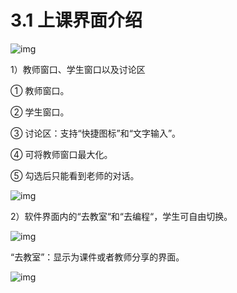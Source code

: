 # 3.1 上课界面介绍

![img](https://gblobscdn.gitbook.com/assets%2F-M765RyKk30nBu9TRBCA%2F-M76eIjMEw9BjwPgBvsc%2F-M76fZ5lOUymUwGG0jNS%2F30.png?alt=media&token=f0e4d7f7-f195-45d6-ab2e-e0c9f9986d07)

1）教师窗口、学生窗口以及讨论区 

① 教师窗口。 

② 学生窗口。 

③ 讨论区：支持“快捷图标”和“文字输入”。

 ④ 可将教师窗口最大化。

 ⑤ 勾选后只能看到老师的对话。

![img](https://gblobscdn.gitbook.com/assets%2F-M765RyKk30nBu9TRBCA%2F-M76eIjMEw9BjwPgBvsc%2F-M76iLPGv1rFzDRRiZRb%2F31.png?alt=media&token=d2fcdbbb-6a34-497d-8d9f-73cb3904beaa)

2）软件界面内的“去教室“和“去编程“，学生可自由切换。

![img](https://gblobscdn.gitbook.com/assets%2F-M765RyKk30nBu9TRBCA%2F-M76eIjMEw9BjwPgBvsc%2F-M76iaOLHfyXcoCxvN7J%2F32.png?alt=media&token=369f42f2-5cba-491e-b264-974109483a20)

“去教室”：显示为课件或者教师分享的界面。

![img](https://gblobscdn.gitbook.com/assets%2F-M765RyKk30nBu9TRBCA%2F-M76eIjMEw9BjwPgBvsc%2F-M76immbRxuWAGNDgDKX%2F33.png?alt=media&token=82c593f0-e315-4bcb-99d1-35312346b0ed)